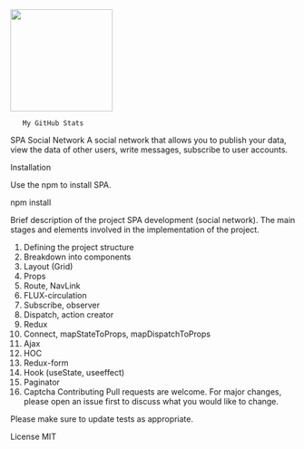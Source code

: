 <img height="180em" src="https://github-readme-stats.vercel.app/api?username=Ludanova&show_icons=true&hide_border=true&&count_private=true&include_all_commits=true" />

      

       My GitHub Stats



SPA Social Network
A social network that allows you to publish your data, view the data of other users, write messages, subscribe to user accounts.

Installation

Use the npm to install SPA.

npm install 

Brief description of the project
SPA development (social network).
The main stages and elements involved in the implementation of the project.
1. Defining the project structure
2. Breakdown into components
3. Layout (Grid)
4. Props
5. Route, NavLink
6. FLUX-circulation
7. Subscribe, observer
8. Dispatch, action creator
9. Redux
10. Connect, mapStateToProps, mapDispatchToProps
11. Ajax
12. HOC
13. Redux-form
14. Hook (useState, useeffect)
15. Paginator
16. Captcha
Contributing
Pull requests are welcome. For major changes, please open an issue first to discuss what you would like to change.

Please make sure to update tests as appropriate.

License
MIT

